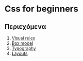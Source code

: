 # Css for beginners

 ## Περιεχόμενα

1. [Visual rules](./fonts/)
2. [Box model](./box_model/)
3. [Typography](./typography/)
4. [Layouts](./layout/)
<!--5. [Website](./build-site)
-->
